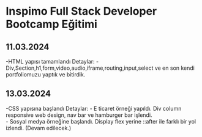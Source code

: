 # Inspimo Full Stack Developer Bootcamp Eğitimi

## 11.03.2024
-HTML yapısı tamamlandı
    Detaylar:
        - Div,Section,h1,form,video,audio,iframe,routing,input,select ve en son kendi portfoliomuzu yaptık ve bitirdik.

## 13.03.2024
-CSS yapısına başlandı
    Detaylar:
        - E ticaret örneği yapıldı. Div column responsive web design, nav bar ve hamburger bar işlendi.    
        - Sosyal medya örneğine başlandı. Display flex yerine ::after ile farklı bir yol izlendi. (Devam edilecek.)